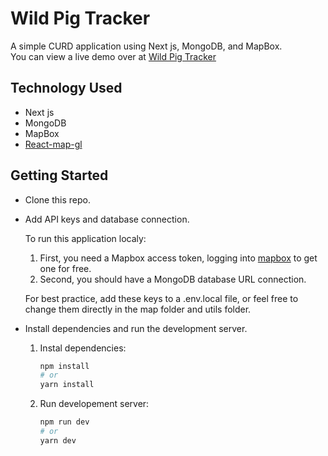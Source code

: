# Wild Pig Tracker

A simple CURD application using Next js, MongoDB, and MapBox.  
You can view a live demo over at [Wild Pig Tracker](https://wild-pig-tracker.vercel.app)

## Technology Used
- Next js
- MongoDB
- MapBox
- [React-map-gl](http://visgl.github.io/react-map-gl/)

## Getting Started

- Clone this repo.

- Add API keys and database connection.

  To run this application localy:

  1.  First, you need a Mapbox access token, logging into [mapbox](https://www.mapbox.com/) to get one for free.
  1.  Second, you should have a MongoDB database URL connection.

  For best practice, add these keys to a .env.local file, or feel free to change them directly in the map folder and utils folder.

- Install dependencies and run the development server.

  1. Instal dependencies:

     ```bash
     npm install
     # or
     yarn install
     ```

  2. Run developement server:

     ```bash
     npm run dev
     # or
     yarn dev
     ```
